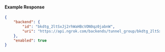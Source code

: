 <!-- Code generated for API Clients. DO NOT EDIT. -->

#### Example Response

```json
{
	"backend": {
		"id": "bkdtg_2ltSxJj2rhWaHBcVON0qz0jabnW",
		"uri": "https://api.ngrok.com/backends/tunnel_group/bkdtg_2ltSxJj2rhWaHBcVON0qz0jabnW"
	},
	"enabled": true
}
```
